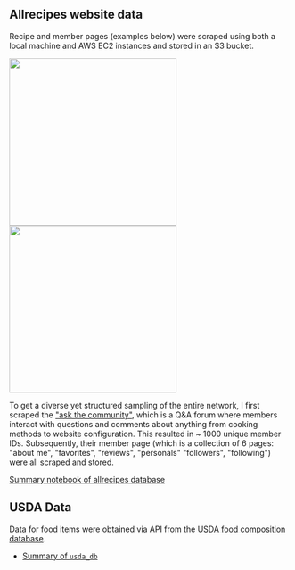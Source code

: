 ## Allrecipes website data

Recipe and member pages (examples below) were scraped using both a local machine and AWS EC2 instances and stored in an S3 bucket.  

<img src="https://github.com/q0j0p/food/blob/master/notes/resources/shorecook.png" width="300">


<img src="https://github.com/q0j0p/food/blob/master/notes/resources/recipe2.png" width="300">



To get a diverse yet structured sampling of the entire network, I first scraped the ["ask the community"](http://dish.allrecipes.com/ask-the-community/), which is a Q&A forum where members interact with questions and comments about anything from cooking methods to website configuration.  This resulted in ~ 1000 unique member IDs.  Subsequently, their member page (which is a collection of 6 pages: "about me", "favorites", "reviews", "personals" "followers", "following") were all scraped and stored. 

[Summary notebook of allrecipes database](organize_allrecipes_db.ipynb)

## USDA Data
Data for food items were obtained via API from the [USDA food composition database](https://ndb.nal.usda.gov/ndb/search/list).

* [Summary of `usda_db`](organize_usda_db.ipynb)
